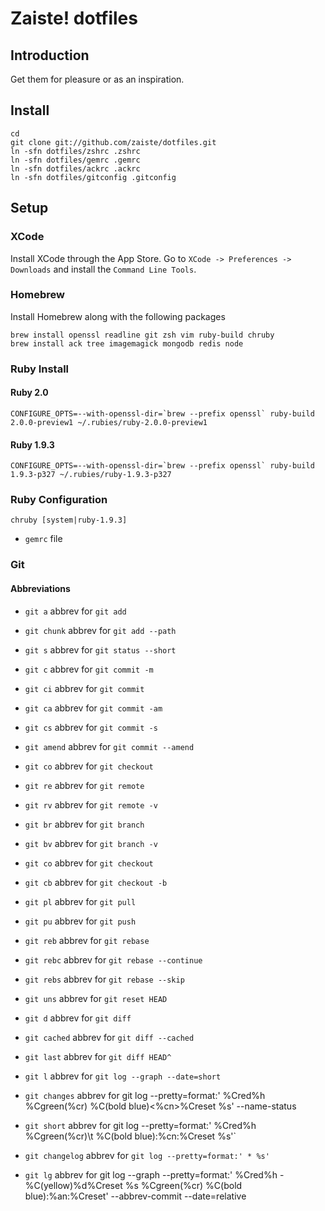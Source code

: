 # Zaiste! dotfiles

## Introduction

Get them for pleasure or as an inspiration.

## Install

    cd
    git clone git://github.com/zaiste/dotfiles.git
    ln -sfn dotfiles/zshrc .zshrc
    ln -sfn dotfiles/gemrc .gemrc
    ln -sfn dotfiles/ackrc .ackrc
    ln -sfn dotfiles/gitconfig .gitconfig

## Setup

### XCode

Install XCode through the App Store. Go to `XCode -> Preferences -> Downloads`
and install the `Command Line Tools`.

### Homebrew

Install Homebrew along with the following packages

    brew install openssl readline git zsh vim ruby-build chruby
    brew install ack tree imagemagick mongodb redis node

### Ruby Install

#### Ruby 2.0

    CONFIGURE_OPTS=--with-openssl-dir=`brew --prefix openssl` ruby-build
    2.0.0-preview1 ~/.rubies/ruby-2.0.0-preview1

#### Ruby 1.9.3

    CONFIGURE_OPTS=--with-openssl-dir=`brew --prefix openssl` ruby-build
    1.9.3-p327 ~/.rubies/ruby-1.9.3-p327


### Ruby Configuration

```
chruby [system|ruby-1.9.3]
```

  * `gemrc` file


### Git

#### Abbreviations

 * `git a` abbrev for `git add`
 * `git chunk` abbrev for `git add --path`
 * `git s` abbrev for `git status --short`
 * `git c` abbrev for `git commit -m`
 * `git ci` abbrev for `git commit`
 * `git ca` abbrev for `git commit -am`
 * `git cs` abbrev for `git commit -s`
 * `git amend` abbrev for `git commit --amend`
 * `git co` abbrev for `git checkout`
 * `git re` abbrev for `git remote`
 * `git rv` abbrev for `git remote -v`
 * `git br` abbrev for `git branch`
 * `git bv` abbrev for `git branch -v`
 * `git co` abbrev for `git checkout`
 * `git cb` abbrev for `git checkout -b`
 * `git pl` abbrev for `git pull`
 * `git pu` abbrev for `git push`
 * `git reb` abbrev for `git rebase`
 * `git rebc` abbrev for `git rebase --continue`
 * `git rebs` abbrev for `git rebase --skip`
 * `git uns` abbrev for `git reset HEAD`
 * `git d` abbrev for `git diff`
 * `git cached` abbrev for `git diff --cached`
 * `git last` abbrev for `git diff HEAD^`

 * `git l` abbrev for `git log --graph --date=short`
 * `git changes` abbrev for
    git log
      --pretty=format:'
        %Cred%h
        %Cgreen(%cr)
        %C(bold blue)<%cn>%Creset
        %s'
      --name-status
 * `git short` abbrev for
    git log
      --pretty=format:'
        %Cred%h
        %Cgreen(%cr)\t
        %C(bold blue):%cn:%Creset
        %s'`
 * `git changelog` abbrev for `git log --pretty=format:' * %s'`
 * `git lg` abbrev for
    git log
      --graph
      --pretty=format:'
        %Cred%h
        -%C(yellow)%d%Creset %s %Cgreen(%cr) %C(bold blue):%an:%Creset'
      --abbrev-commit
      --date=relative
